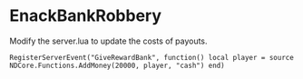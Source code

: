 # EnackBankRobbery
Modify the server.lua to update the costs of payouts.

``RegisterServerEvent("GiveRewardBank", function()
	local player = source
	NDCore.Functions.AddMoney(20000, player, "cash")
end)``